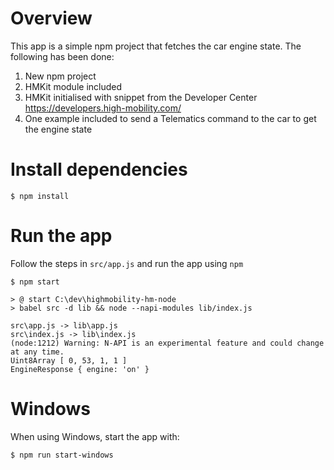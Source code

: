 # Overview

This app is a simple npm project that fetches the car engine state. The following has been done:

1. New npm project
2. HMKit module included
3. HMKit initialised with snippet from the Developer Center https://developers.high-mobility.com/
4. One example included to send a Telematics command to the car to get the engine state


# Install dependencies

```
$ npm install
```

# Run the app

Follow the steps in `src/app.js` and run the app using `npm`
```
$ npm start

> @ start C:\dev\highmobility-hm-node
> babel src -d lib && node --napi-modules lib/index.js

src\app.js -> lib\app.js
src\index.js -> lib\index.js
(node:1212) Warning: N-API is an experimental feature and could change at any time.
Uint8Array [ 0, 53, 1, 1 ]
EngineResponse { engine: 'on' }  
```

# Windows

When using Windows, start the app with:

```
$ npm run start-windows
```
